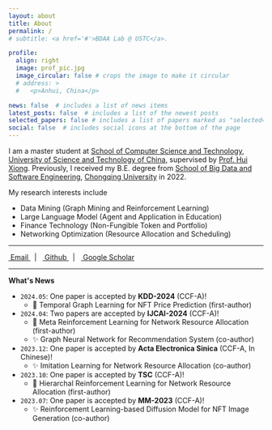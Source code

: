 ```yaml
---
layout: about
title: About
permalink: /
# subtitle: <a href='#'>BDAA Lab @ USTC</a>.

profile:
  align: right
  image: prof_pic.jpg
  image_circular: false # crops the image to make it circular
  # address: >
  #   <p>Anhui, China</p>

news: false  # includes a list of news items
latest_posts: false  # includes a list of the newest posts
selected_papers: false # includes a list of papers marked as "selected={true}"
social: false  # includes social icons at the bottom of the page
---
```


I am a master student at [School of Computer Science and Technology](http://cs.ustc.edu.cn/), [University of Science and Technology of China](https://www.ustc.edu.cn/), supervised by [Prof. Hui Xiong](https://www.hkust-gz.edu.cn/people/hui-xiong/). Previously, I received my B.E. degree from [School of Big Data and Software Engineering](http://www.cse.cqu.edu.cn/), [Chongqing University](https://www.cqu.edu.cn/) in 2022.

My research interests include

- Data Mining (Graph Mining and Reinforcement Learning)
- Large Language Model (Agent and Application in Education)
- Finance Technology (Non-Fungible Token and Portfolio)
- Networking Optimization (Resource Allocation and Scheduling)

<!-- Put your address / P.O. box / other info right below your picture. You can also disable any of these elements by editing `profile` property of the YAML header of your `_pages/about.md`. Edit `_bibliography/papers.bib` and Jekyll will render your [publications page](/al-folio/publications/) automatically. -->

<!-- Link to your social media connections, too. This theme is set up to use [Font Awesome icons](http://fortawesome.github.io/Font-Awesome/) and [Academicons](https://jpswalsh.github.io/academicons/), like the ones below. Add your Facebook, Twitter, LinkedIn, Google Scholar, or just disable all of them. -->

---

<a href="mailto:tianfuwang@mail.ustc.edu.cn" title="Email" rel="external nofollow noopener" target="_blank">
<i class="fas fa-envelope"></i>&nbsp;Email
</a>
&nbsp;&nbsp;|&nbsp;&nbsp;
<a href="https://github.com/GeminiLight" title="GitHub" rel="external nofollow noopener" target="_blank">
<i class="fab fa-github"></i>&nbsp;Github
</a>
&nbsp;&nbsp;|&nbsp;&nbsp;
<a href="https://scholar.google.com/citations?user=BYdLtIgAAAAJ" title="Google Scholar" rel="external nofollow noopener" target="_blank">
<i class="ai ai-google-scholar"></i>&nbsp;Google Scholar
</a>

---

**What's News**

- `2024.05`: One paper is accepted by **KDD-2024** (CCF-A)!
  - :star2: Temporal Graph Learning for NFT Price Prediction (first-author)
- `2024.04`: Two papers are accepted by **IJCAI-2024** (CCF-A)!
  - :star2: Meta Reinforcement Learning for Network Resource Allocation (first-author)
  - :sparkles: Graph Neural Network for Recommendation System (co-author)
- `2023.12`: One paper is accepted by **Acta Electronica Sinica** (CCF-A, In Chinese)!
  - :sparkles: Imitation Learning for Network Resource Allocation (co-author)
- `2023.10`: One paper is accepted by **TSC** (CCF-A)!
  - :star2: Hierarchal Reinforcement Learning for Network Resource Allocation (first-author)
- `2023.07`: One paper is accepted by **MM-2023** (CCF-A)!
  - :sparkles: Reinforcement Learning-based Diffusion Model for NFT Image Generation (co-author)